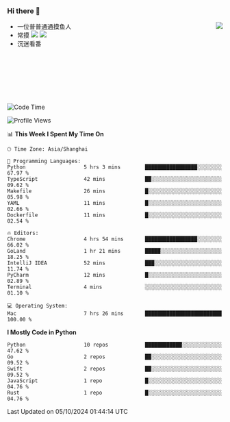 ### Hi there 👋


<a href="https://github.com/yanlc39">
  <img align="right" src="https://github-readme-stats.vercel.app/api?username=yanlc39&show_icons=true&hide_border=true&icon_color=586069&title_color=a0a9af">
</a>

- 一位普普通通摸鱼人
- 常摸 ![](https://img.shields.io/badge/-Python-3e74a2?style=flat-square&logo=Python&logoColor=fff) ![](https://img.shields.io/badge/-C%2B%2B-brightgreen?style=flat-square)
- 沉迷看番



<br><br><br><br><br><br>


<!--START_SECTION:waka-->
![Code Time](http://img.shields.io/badge/Code%20Time-390%20hrs%2038%20mins-blue)

![Profile Views](http://img.shields.io/badge/Profile%20Views-4-blue)

📊 **This Week I Spent My Time On** 

```text
🕑︎ Time Zone: Asia/Shanghai

💬 Programming Languages: 
Python                   5 hrs 3 mins        █████████████████░░░░░░░░   67.97 % 
TypeScript               42 mins             ██░░░░░░░░░░░░░░░░░░░░░░░   09.62 % 
Makefile                 26 mins             █░░░░░░░░░░░░░░░░░░░░░░░░   05.98 % 
YAML                     11 mins             █░░░░░░░░░░░░░░░░░░░░░░░░   02.66 % 
Dockerfile               11 mins             █░░░░░░░░░░░░░░░░░░░░░░░░   02.54 % 

🔥 Editors: 
Chrome                   4 hrs 54 mins       █████████████████░░░░░░░░   66.02 % 
GoLand                   1 hr 21 mins        █████░░░░░░░░░░░░░░░░░░░░   18.25 % 
IntelliJ IDEA            52 mins             ███░░░░░░░░░░░░░░░░░░░░░░   11.74 % 
PyCharm                  12 mins             █░░░░░░░░░░░░░░░░░░░░░░░░   02.89 % 
Terminal                 4 mins              ░░░░░░░░░░░░░░░░░░░░░░░░░   01.10 % 

💻 Operating System: 
Mac                      7 hrs 26 mins       █████████████████████████   100.00 % 
```

**I Mostly Code in Python** 

```text
Python                   10 repos            ████████████░░░░░░░░░░░░░   47.62 % 
Go                       2 repos             ██░░░░░░░░░░░░░░░░░░░░░░░   09.52 % 
Swift                    2 repos             ██░░░░░░░░░░░░░░░░░░░░░░░   09.52 % 
JavaScript               1 repo              █░░░░░░░░░░░░░░░░░░░░░░░░   04.76 % 
Rust                     1 repo              █░░░░░░░░░░░░░░░░░░░░░░░░   04.76 % 
```




 Last Updated on 05/10/2024 01:44:14 UTC
<!--END_SECTION:waka-->
